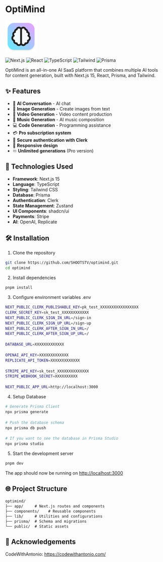 # OptiMind

<img src="public/logo.png" alt="OptiMind" width="100" height="100">

![Next.js](https://img.shields.io/badge/Next.js-15-black)
![React](https://img.shields.io/badge/React-19-blue)
![TypeScript](https://img.shields.io/badge/TypeScript-5-blue)
![Tailwind](https://img.shields.io/badge/Tailwind-3-06B6D4)
![Prisma](https://img.shields.io/badge/Prisma-6-2D3748)

OptiMind is an all-in-one AI SaaS platform that combines multiple AI tools for content generation, built with Next.js 15, React, Prisma, and Tailwind.

## ✨ Features

- 💬 **AI Conversation** - AI chat
- 🎨 **Image Generation** - Create images from text
- 🎥 **Video Generation** - Video content production
- 🎵 **Music Generation** - AI music composition
- 💻 **Code Generation** - Programming assistance
- 💳 **Pro subscription system**
- 🔐 **Secure authentication with Clerk**
- 📱 **Responsive design**
- ♾️ **Unlimited generations** (Pro version)

## 🚀 Technologies Used

- **Framework**: Next.js 15
- **Language**: TypeScript
- **Styling**: Tailwind CSS
- **Database**: Prisma
- **Authentication**: Clerk
- **State Management**: Zustand
- **UI Components**: shadcn/ui
- **Payments**: Stripe
- **AI**: OpenAI, Replicate

## 🛠️ Installation

1. Clone the repository

```bash
git clone https://github.com/SHOOTSTV/optimind.git
cd optimind
```

2. Install dependencies

```bash
pnpm install
```

3. Configure environment variables .env

```bash
NEXT_PUBLIC_CLERK_PUBLISHABLE_KEY=pk_test_XXXXXXXXXXXXXXXXX
CLERK_SECRET_KEY=sk_test_XXXXXXXXXXXX
NEXT_PUBLIC_CLERK_SIGN_IN_URL=/sign-in
NEXT_PUBLIC_CLERK_SIGN_UP_URL=/sign-up
NEXT_PUBLIC_CLERK_AFTER_SIGN_IN_URL=/
NEXT_PUBLIC_CLERK_AFTER_SIGN_UP_URL=/

DATABASE_URL=XXXXXXXXXXXXX

OPENAI_API_KEY=XXXXXXXXXXXXX
REPLICATE_API_TOKEN=XXXXXXXXXXXXX

STRIPE_API_KEY=sk_test_XXXXXXXXXXXXXX
STRIPE_WEBHOOK_SECRET=XXXXXXXXXX

NEXT_PUBLIC_APP_URL=http://localhost:3000
```

4. Setup Database

```bash
# Generate Prisma Client
npx prisma generate

# Push the database schema
npx prisma db push

# If you want to see the database in Prisma Studio
npx prisma studio
```

5. Start the development server

```bash
pnpm dev
```

The app should now be running on [http://localhost:3000](http://localhost:3000)

## 🌐 Project Structure

    optimind/
    ├── app/     # Next.js routes and components
    ├── components/    # Reusable components
    ├── lib/     # Utilities and configurations
    ├── prisma/  # Schema and migrations
    └── public/  # Static assets

## 🤝 Acknowledgements

CodeWithAntonio: https://codewithantonio.com/

